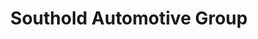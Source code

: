 ---
title: "Southold Automotive Group"
url: /southold/southold-automotive-group/
shop: Autowerkstatt
---